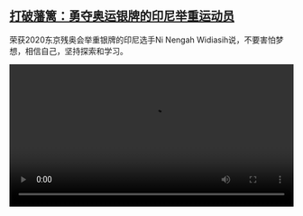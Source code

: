 <!--1639302424000-->
[打破藩篱：勇夺奥运银牌的印尼举重运动员](https://www.dw.com/zh/%E6%89%93%E7%A0%B4%E8%97%A9%E7%AF%B1%EF%BC%9A%E5%8B%87%E5%A4%BA%E5%A5%A5%E8%BF%90%E9%93%B6%E7%89%8C%E7%9A%84%E5%8D%B0%E5%B0%BC%E4%B8%BE%E9%87%8D%E8%BF%90%E5%8A%A8%E5%91%98/a-60055349)
------

<p>荣获2020东京残奥会举重银牌的印尼选手Ni Nengah Widiasih说，不要害怕梦想，相信自己，坚持探索和学习。</small></p><video src="https://tvdownloaddw-a.akamaihd.net/dwtv_video/flv/vdt_zh/2021/bchi211208_001_para_01r_sd_avc.mp4" controls style="width:100%"></video>
